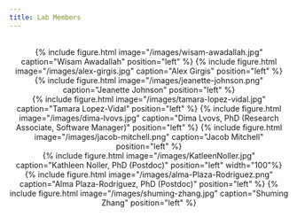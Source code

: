```yaml
---
title: Lab Members
---
```

<br>
<center>
  {% include figure.html image="/images/wisam-awadallah.jpg" caption="Wisam Awadallah" position="left" %}
  {% include figure.html image="/images/alex-girgis.jpg" caption="Alex Girgis" position="left" %}
  {% include figure.html image="/images/jeanette-johnson.png" caption="Jeanette Johnson" position="left" %}
</center>
<center>
  {% include figure.html image="/images/tamara-lopez-vidal.jpg" caption="Tamara Lopez-Vidal" position="left" %}
  {% include figure.html image="/images/dima-lvovs.jpg" caption="Dima Lvovs, PhD (Research Associate, Software Manager)" position="left" %}
  {% include figure.html image="/images/jacob-mitchell.png" caption="Jacob Mitchell" position="left" %}
</center>
<center>
  {% include figure.html image="/images/KatleenNoller.jpg" caption="Kathleen Noller, PhD (Postdoc)" position="left" width="100"%}
  {% include figure.html image="/images/alma-Plaza-Rodriguez.png" caption="Alma Plaza-Rodriguez, PhD (Postdoc)" position="left" %}
  {% include figure.html image="/images/shuming-zhang.jpg" caption="Shuming Zhang" position="left" %}
</center>

